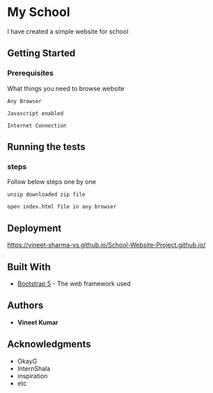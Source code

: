 # My School 

I have created a simple website for school 

## Getting Started

### Prerequisites

What things you need to  browse website

```
Any Browser
```

```
Javascript enabled
```

```
Internet Connection
```

## Running the tests


### steps

Follow below steps one by one

```
unzip downloaded zip file
```

```
open index.html file in any browser
```


## Deployment
https://vineet-sharma-vs.github.io/School-Website-Project.github.io/

## Built With

* [Bootstrap 5](https://v5.getbootstrap.com/docs/5.0/getting-started/introduction/) - The web framework used


## Authors

* **Vineet Kumar** 


## Acknowledgments

* OkayG
* InternShala
* inspiration
* etc
